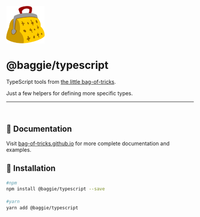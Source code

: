 <img alt="Baggie logo" src="https://github.com/bag-of-tricks/baggie/raw/master/media/baggie.svg" height="100" />

<h1>@baggie/typescript</h1>

TypeScript tools from [the little bag-of-tricks](https://github.com/bag-of-tricks/baggie#readme).

Just a few helpers for defining more specific types.

<hr>
<br>

## 🧾 Documentation

Visit [bag-of-tricks.github.io](https://bag-of-tricks.github.io/) for more complete documentation and examples.

## 🚀 Installation

```bash
#npm
npm install @baggie/typescript --save

#yarn
yarn add @baggie/typescript
```
